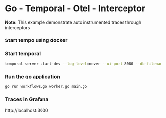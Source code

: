 # Go - Temporal - Otel - Interceptor 
<b>Note:</b> This example demonstrate auto instrumented traces through interceptors

### Start tempo using docker

### Start temporal
```bash
temporal server start-dev --log-level=never --ui-port 8080 --db-filename=temporal.db
```

### Run the go application
```bash 
go run workflows.go worker.go main.go
```

### Traces in Grafana
http://localhost:3000